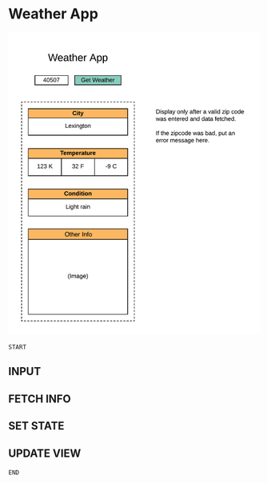 # Weather App

![Wireframe](img/weather-app.png)

    START

## INPUT

## FETCH INFO

## SET STATE

## UPDATE VIEW

    END
